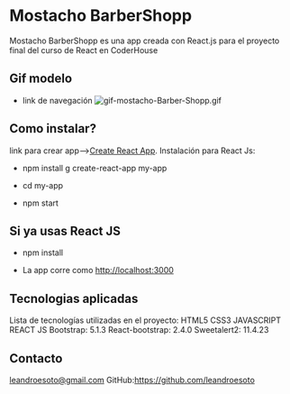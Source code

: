 # Mostacho BarberShopp

Mostacho BarberShopp es una app creada con React.js para el proyecto final del curso de React en CoderHouse

## Gif modelo
- link de navegación
![gif-mostacho-Barber-Shopp.gif](https://i.postimg.cc/7Z8gm27X/gif-mostacho-Barber-Shopp.gif)

## Como instalar?
link para crear app-->[Create React App](https://github.com/facebook/create-react-app).
Instalación para React Js:

 - npm install g create-react-app my-app

 - cd my-app

 - npm start

## Si ya usas React JS
 - npm install

 - La app corre como [http://localhost:3000](http://localhost:3000) 

## Tecnologias aplicadas
Lista de tecnologías utilizadas en el proyecto:
HTML5
CSS3
JAVASCRIPT
REACT JS
Bootstrap: 5.1.3
React-bootstrap: 2.4.0
Sweetalert2: 11.4.23

## Contacto

leandroesoto@gmail.com
GitHub:https://github.com/leandroesoto